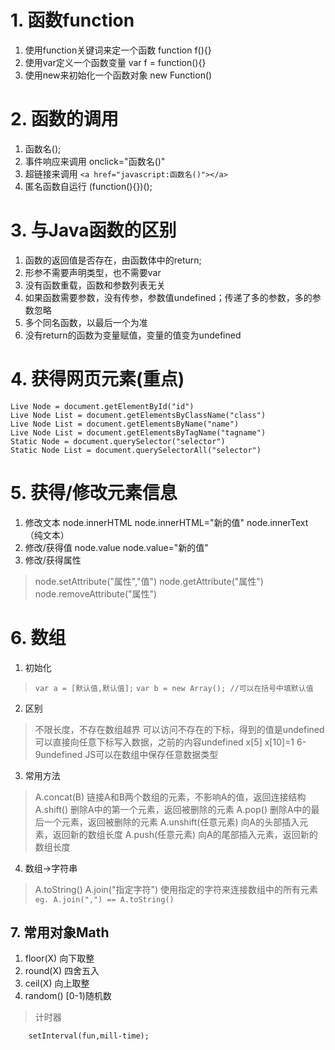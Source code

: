 # 1. 函数function
1. 使用function关键词来定一个函数 function f(){}
2. 使用var定义一个函数变量 var f = function(){}
3. 使用new来初始化一个函数对象 new Function()
# 2. 函数的调用
1. 函数名();
2. 事件响应来调用  onclick="函数名()"
3. 超链接来调用 ```<a href="javascript:函数名()"></a>```
4. 匿名函数自运行 (function(){})();
# 3. 与Java函数的区别
1. 函数的返回值是否存在，由函数体中的return;
2. 形参不需要声明类型，也不需要var
3. 没有函数重载，函数和参数列表无关
4. 如果函数需要参数，没有传参，参数值undefined；传递了多的参数，多的参数忽略
5. 多个同名函数，以最后一个为准
6. 没有return的函数为变量赋值，变量的值变为undefined
# 4. 获得网页元素(重点)
```
Live Node = document.getElementById("id")
Live Node List = document.getElementsByClassName("class")
Live Node List = document.getElementsByName("name")
Live Node List = document.getElementsByTagName("tagname")
Static Node = document.querySelector("selector")
Static Node List = document.querySelectorAll("selector")
```
# 5. 获得/修改元素信息
1. 修改文本  node.innerHTML   node.innerHTML="新的值"
			node.innerText （纯文本）
2. 修改/获得值  node.value   node.value="新的值"
3. 修改/获得属性 
> node.setAttribute("属性","值")
> node.getAttribute("属性")
> node.removeAttribute("属性")
# 6. 数组
1. 初始化
> ```var a = [默认值,默认值];```
> ```var b = new Array(); //可以在括号中填默认值``` 
2. 区别
> 不限长度，不存在数组越界
> 可以访问不存在的下标，得到的值是undefined
> 可以直接向任意下标写入数据，之前的内容undefined  x[5]  x[10]=1 6-9undefined
> JS可以在数组中保存任意数据类型
3. 常用方法
> A.concat(B) 链接A和B两个数组的元素，不影响A的值，返回连接结构
> A.shift() 删除A中的第一个元素，返回被删除的元素
> A.pop() 删除A中的最后一个元素，返回被删除的元素
> A.unshift(任意元素) 向A的头部插入元素，返回新的数组长度
> A.push(任意元素) 向A的尾部插入元素，返回新的数组长度
4. 数组→字符串
> A.toString()
> A.join("指定字符") 使用指定的字符来连接数组中的所有元素
  ```eg. A.join(",") == A.toString()```
## 7. 常用对象Math
1. floor(X) 向下取整
2. round(X) 四舍五入
3. ceil(X) 向上取整
4. random() [0-1)随机数 
> 计时器
```
	setInterval(fun,mill-time);
```